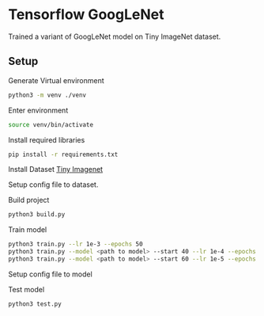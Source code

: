 # Tensorflow GoogLeNet

Trained a variant of GoogLeNet model on Tiny ImageNet dataset.

## Setup
Generate Virtual environment
```bash
python3 -m venv ./venv
```
Enter environment
```bash
source venv/bin/activate
```
Install required libraries
```bash
pip install -r requirements.txt
```
Install Dataset [Tiny Imagenet](https://tiny-imagenet.herokuapp.com/)

Setup config file to dataset.

Build project
```bash
python3 build.py
```
Train model
```bash
python3 train.py --lr 1e-3 --epochs 50
python3 train.py --model <path to model> --start 40 --lr 1e-4 --epochs 30
python3 train.py --model <path to model> --start 60 --lr 1e-5 --epochs 10
```
Setup config file to model

Test model
```bash
python3 test.py
```
